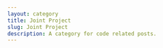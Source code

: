 ```yaml
---
layout: category
title: Joint Project
slug: Joint Project
description: A category for code related posts.
---
```

